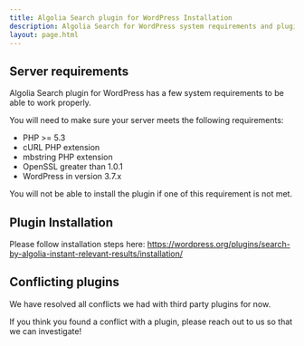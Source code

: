 ```yaml
---
title: Algolia Search plugin for WordPress Installation
description: Algolia Search for WordPress system requirements and plugin installation.
layout: page.html
---
```

## Server requirements

Algolia Search plugin for WordPress has a few system requirements to be able to work properly.

You will need to make sure your server meets the following requirements:

- PHP >= 5.3
- cURL PHP extension
- mbstring PHP extension
- OpenSSL greater than 1.0.1
- WordPress in version 3.7.x

<div class="alert alert-warning">You will not be able to install the plugin if one of this requirement is not met.</div>

## Plugin Installation

Please follow installation steps here: https://wordpress.org/plugins/search-by-algolia-instant-relevant-results/installation/

## Conflicting plugins

We have resolved all conflicts we had with third party plugins for now.

If you think you found a conflict with a plugin, please reach out to us so that we can investigate!

